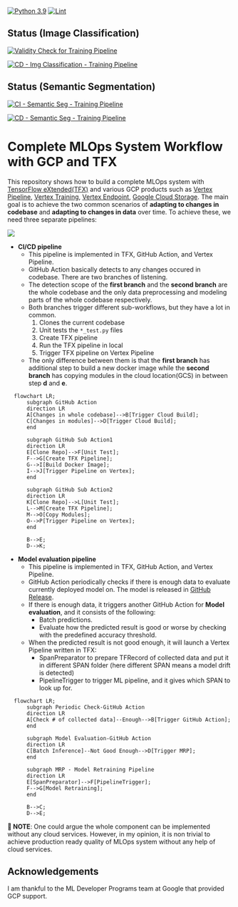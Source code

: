 [![Python 3.9](https://img.shields.io/badge/python-3.9-blue.svg)](https://www.python.org/downloads/release/python-390/) [![Lint](https://github.com/deep-diver/complete-mlops-system-workflow/actions/workflows/black.yml/badge.svg?branch=main)](https://github.com/deep-diver/complete-mlops-system-workflow/actions/workflows/black.yml) 

## Status (Image Classification)

[![Validity Check for Training Pipeline](https://github.com/deep-diver/complete-mlops-system-workflow/actions/workflows/ci-training-pipeline.yml/badge.svg)](https://github.com/deep-diver/complete-mlops-system-workflow/actions/workflows/ci-training-pipeline.yml) 

[![CD - Img Classification - Training Pipeline](https://github.com/deep-diver/complete-mlops-system-workflow/actions/workflows/cd-training-pipeline.yml/badge.svg)](https://github.com/deep-diver/complete-mlops-system-workflow/actions/workflows/cd-training-pipeline.yml)

## Status (Semantic Segmentation)

[![CI - Semantic Seg - Training Pipeline](https://github.com/deep-diver/complete-mlops-system-workflow/actions/workflows/ci-seg-train.yml/badge.svg)](https://github.com/deep-diver/complete-mlops-system-workflow/actions/workflows/ci-seg-train.yml)

[![CD - Semantic Seg - Training Pipeline](https://github.com/deep-diver/complete-mlops-system-workflow/actions/workflows/cd-seg-train.yml/badge.svg)](https://github.com/deep-diver/complete-mlops-system-workflow/actions/workflows/cd-seg-train.yml)

# Complete MLOps System Workflow with GCP and TFX

This repository shows how to build a complete MLOps system with [TensorFlow eXtended(TFX)](https://www.tensorflow.org/tfx) and various GCP products such as [Vertex Pipeline](https://cloud.google.com/vertex-ai/docs/pipelines), [Vertex Training](https://cloud.google.com/vertex-ai/docs/training/custom-training), [Vertex Endpoint](https://cloud.google.com/vertex-ai/docs/predictions/deploy-model-api), [Google Cloud Storage](https://cloud.google.com/products/storage/). The main goal is to achieve the two common scenarios of **adapting to changes in codebase** and **adapting to changes in data** over time. To achieve these, we need three separate pipelines:

![](https://i.ibb.co/7SkTrzS/Screen-Shot-2022-05-22-at-2-16-47-AM.png)

- **CI/CD pipeline**
  - This pipeline is implemented in TFX, GitHub Action, and Vertex Pipeline.
  - GitHub Action basically detects to any changes occured in codebase. There are two branches of listening. 
  - The detection scope of the **first branch** and the **second branch** are the whole codebase and the only data preprocessing and modeling parts of the whole codebase respectively.
  - Both branches trigger different sub-workflows, but they have a lot in common.
    1. Clones the current codebase
    2. Unit tests the `*_test.py` files
    3. Create TFX pipeline
    4. Run the TFX pipeline in local
    5. Trigger TFX pipeline on Vertex Pipeline
  - The only difference between them is that the **first branch** has additional step to build a new docker image while the **second branch** has copying modules in the cloud location(GCS) in between step **d** and **e**.


```mermaid
  flowchart LR;
      subgraph GitHub Action
      direction LR      
      A[Changes in whole codebase]-->B[Trigger Cloud Build];
      C[Changes in modules]-->D[Trigger Cloud Build];           
      end
      
      subgraph GitHub Sub Action1
      direction LR 
      E[Clone Repo]-->F[Unit Test];
      F-->G[Create TFX Pipeline];
      G-->I[Build Docker Image];
      I-->J[Trigger Pipeline on Vertex];
      end
      
      subgraph GitHub Sub Action2
      direction LR
      K[Clone Repo]-->L[Unit Test];
      L-->M[Create TFX Pipeline];
      M-->O[Copy Modules];
      O-->P[Trigger Pipeline on Vertex];
      end      
      
      B-->E;
      D-->K;
```      

- **Model evaluation pipeline**
  - This pipeline is implemented in TFX, GitHub Action, and Vertex Pipeline.
  - GitHub Action periodically checks if there is enough data to evaluate currently deployed model on. The model is released in [GitHub Release](https://docs.github.com/en/repositories/releasing-projects-on-github/managing-releases-in-a-repository).
  - If there is enough data, it triggers another GitHub Action for **Model evaluation**, and it consists of the following:
    - Batch predictions.
    - Evaluate how the predicted result is good or worse by checking with the predefined accuracy threshold.
  - When the predicted result is not good enough, it will launch a Vertex Pipeline written in TFX:
    - SpanPreparator to prepare TFRecord of collected data and put it in different SPAN folder (here different SPAN means a model drift is detected)
    - PipelineTrigger to trigger ML pipeline, and it gives which SPAN to look up for.
  
```mermaid
  flowchart LR;
      subgraph Periodic Check-GitHub Action
      direction LR
      A[Check # of collected data]--Enough-->B[Trigger GitHub Action];
      end
      
      subgraph Model Evaluation-GitHub Action
      direction LR
      C[Batch Inference]--Not Good Enough-->D[Trigger MRP];
      end
      
      subgraph MRP - Model Retraining Pipeline
      direction LR
      E[SpanPreparator]-->F[PipelineTrigger];
      F-->G[Model Retraining];
      end
      
      B-->C;
      D-->E;
```

**👋 NOTE**: One could argue the whole component can be implemented without any cloud services. However, in my opinion, it is non trivial to achieve production ready quality of MLOps system without any help of cloud services. 

## Acknowledgements

I am thankful to the ML Developer Programs team at Google that provided GCP support.
